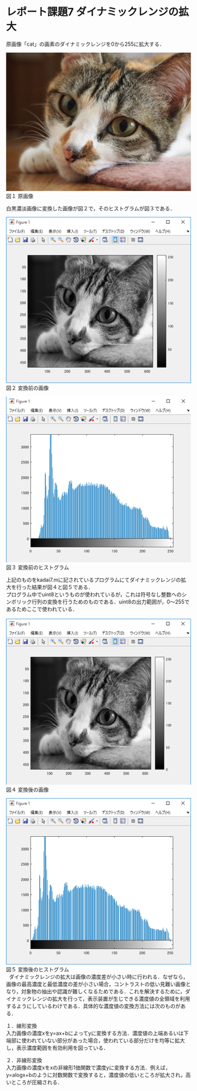 ﻿# レポート課題7 ダイナミックレンジの拡大  
  
原画像「cat」の画素のダイナミックレンジを0から255に拡大する．  
  
![原画像](https://github.com/penguinbigwave/lecture_image_processing/blob/master/image/cat.jpg?raw=true)  
図１ 原画像  
  
白黒濃淡画像に変換した画像が図２で，そのヒストグラムが図３である．  

![原画像](https://github.com/penguinbigwave/lecture_image_processing/blob/master/image/cat7_1.png?raw=true)  
図２ 変換前の画像  
  
![原画像](https://github.com/penguinbigwave/lecture_image_processing/blob/master/image/cat7_2.png?raw=true)  
図３ 変換前のヒストグラム  
  
上記のものをkadai7.mに記されているプログラムにてダイナミックレンジの拡大を行った結果が図４と図５である．  
プログラム中でuint8というものが使われているが，これは符号なし整数へのシンボリック行列の変換を行うためのものである．uint8の出力範囲が，0～255であるためここで使われている．  
  
![原画像](https://github.com/penguinbigwave/lecture_image_processing/blob/master/image/cat7_3.png?raw=true)  
図４ 変換後の画像  
  
![原画像](https://github.com/penguinbigwave/lecture_image_processing/blob/master/image/cat7_4.png?raw=true)  
図５ 変換後のヒストグラム  
  
ダイナミックレンジの拡大は画像の濃度差が小さい時に行われる．なぜなら，画像の最高濃度と最低濃度の差が小さい場合，コントラストの低い見難い画像となり，対象物の抽出や認識が難しくなるためである．これを解決するために，ダイナミックレンジの拡大を行って，表示装置が生じできる濃度値の全領域を利用するようにしているわけである．具体的な濃度値の変換方法には次のものがある．  
  
１．線形変換  
入力画像の濃度xをy=ax+bによってyに変換する方法．濃度値の上端あるいは下端部に使われていない部分があった場合，使われている部分だけを均等に拡大し，表示濃度範囲を有効利用を図っている．  
  
２．非線形変換  
入力画像の濃度xをxの非線形1価関数で濃度yに変換する方法．例えば，y=alogx+bのように対数関数で変換すると，濃度値の低いところが拡大され，高いところが圧縮される．
